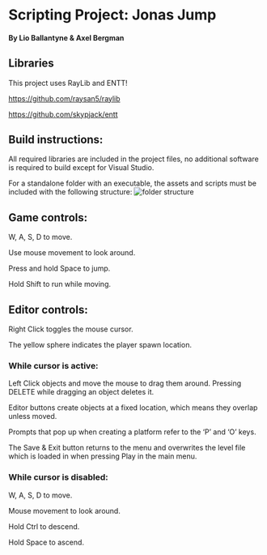 # Scripting Project: Jonas Jump

#### By Lio Ballantyne & Axel Bergman

## Libraries
This project uses RayLib and ENTT!

https://github.com/raysan5/raylib

https://github.com/skypjack/entt

## Build instructions: 
All required libraries are included in the project files, no additional software is required to build except for Visual Studio.

For a standalone folder with an executable, the assets and scripts must be included with the following structure:
![folder structure](https://github.com/user-attachments/assets/3092f26c-e82b-4cdb-ac09-3d1530e2dfa1)

## Game controls:
  W, A, S, D to move.

  Use mouse movement to look around. 

  Press and hold Space to jump.

  Hold Shift to run while moving.
  

## Editor controls:

  Right Click toggles the mouse cursor.

  The yellow sphere indicates the player spawn location.
  

### While cursor is active:

Left Click objects and move the mouse to drag them around.
Pressing DELETE while dragging an object deletes it.

  Editor buttons create objects at a fixed location, which means they overlap unless 
  moved.
  
  Prompts that pop up when creating a platform refer to the ‘P’ and ‘O’ keys.
  
  The Save & Exit button returns to the menu and overwrites the level file which is loaded
  in when pressing Play in the main menu.

  
### While cursor is disabled:

  W, A, S, D to move.
  
  Mouse movement to look around.
  
  Hold Ctrl to descend.
  
  Hold Space to ascend.
